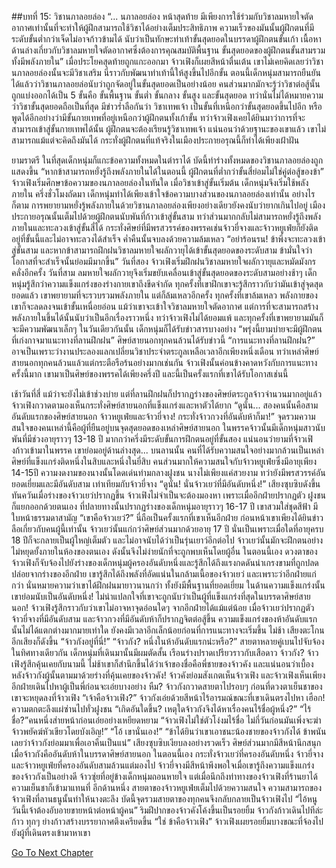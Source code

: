 ##บทที่ 15: วิชานภาลอยล่อง
“... นภาลอยล่อง หน้าสุดท้าย มีเพียงการใช้ร่วมกับวิชาลมหายใจตัดอากาศเท่านั้นที่จะทำให้ผู้ฝึกสามารถใช้วิชาได้อย่างเต็มประสิทธิภาพ ความเร็วของมันนั้นผู้ฝึกตนที่มีระดับขั้นต่ำกว่าเจ็ดไม่อาจก้าวข้ามได้ นับว่าเป็นทักษะท่าเท้าขั้นสุดยอดในบรรดาผู้ฝึกตนขั้นเก้า เนื้อหาด้านล่างเกี่ยวกับวิชาลมหายใจตัดอากาศซึ่งต้องการคุณสมบัติพื้นฐาน ขั้นสุดยอดของผู้ฝึกตนขั้นสามรวมทั้งมีพลังภายใน”
เมื่อประโยคสุดท้ายถูกแกะออกมา จ้าวเฟิงก็เผยสีหน้าตื่นเต้น เขาไม่เคยคิดเลยว่าวิชานภาลอยล่องนั้นจะมีวิชาเสริม นี่ราวกับพัฒนาท่าเท้านี้ให้สูงขึ้นไปอีกขั้น
ตอนนี้เด็กหนุ่มสามารถยืนยันได้แล้วว่าวิชานภาลอยล่อนับว่าถูกจัดอยู่ในขั้นสุดยอดเป็นอย่างน้อย คนส่วนมากมักจะรู้ว่าวิชาต่อสู้นั้นถูกแบ่งออกได้เป็น 5 ขั้นคือ ขั้นพื้นฐาน ขั้นต่ำ ขั้นกลาง ขั้นสูง และขั้นสุดยอด ทว่านั่นไม่ได้หมายความว่าวิชาขั้นสุดยอดถือเป็นที่สุด มีข่าวร่ำลือกันว่า วิชาเทพเจ้า เป็นขั้นที่เหนือกว่าขั้นสุดยอดขึ้นไปอีก หรือพูดได้อีกอย่างว่ามีขั้นกายเทพที่อยู่เหนือกว่าผู้ฝึกตนทั้งเก้าขั้น
ทว่าจ้าวเฟิงเคยได้ยินมาว่าการที่จะสามารถเข้าสู่ขั้นกายเทพได้นั้น ผู้ฝึกตนจะต้องเรียนรู้วิชาเทพเจ้า แน่นอนว่าด้วยฐานะของเขาแล้ว เขาไม่สามารถแม้แต่จะคิดถึงมันได้ กระทั่งผู้ฝึกตนที่แท้จริงในเมืองประกายอรุณนี้ก็ทำได้เพียงเฝ้าฝัน

ยามราตรี
ในที่สุดเด็กหนุ่มก็แกะข้อความทั้งหมดในตำราได้ บัดนี้ท่าร่างทั้งหมดของวิชานภาลอยล่องถูกแสดงขึ้น
“หากข้าสามารถหยั่งรู้ถึงพลังภายในได้ในตอนนี้ ผู้ฝึกตนที่ต่ำกว่าขั้นสี่ย่อมไม่ใช่คู่ต่อสู้ของข้า”
จ้าวเฟิงเริ่มศึกษาข้อความของนภาลอยล่องในทันใด เมื่อวิชาเข้าสู่ขั้นเริ่มต้น เด็กหนุ่มจึงเริ่มใช้พลังภายใน
ครึ่งชั่วโมงถัดมา เด็กหนุ่มทำได้เพียงเข้าใจข้อความบางส่วนของนภาลอยล่องเท่านั้น
อย่างไรก็ตาม การพยายามหยั่งรู้พลังภายในด้วยวิชานภาลอยล่องเพียงอย่างเดียวยังคงนับว่ายากเกินไปอยู่
เมืองประกายอรุณนั้นเต็มไปด้วยผู้ฝึกตนนับพันที่ก้าวเข้าสู่ขั้นสาม ทว่าส่วนมากกลับไม่สามารถหยั่งรู้ถึงพลังภายในและทะลวงเข้าสู่ขั้นสี่ได้
กระทั่งศิษย์ที่มีพรสวรรค์ของพรรคเช่นจ้าวยี่จางและจ้าวหยูเฟ่ยก็ยังติดอยู่ที่ขั้นนี้และไม่อาจทะลวงได้สำเร็จ
ค่ำคืนนั้นจบลงด้วยความล้มเหลว
“อย่าร้อนรน! ข้าพึ่งจะทะลวงเข้าสู่ขั้นสาม และหากข้าสามารถฝึกฝนวิชาลมหายใจผลักวายุได้เข้าขั้นสุดยอดของระดับสาม ข้ามั่นใจว่าโอกาสที่จะสำเร็จนั้นย่อมมีมากขึ้น”
วันที่สอง จ้าวเฟิงเริ่มฝึกฝนวิชาลมหายใจผลักวายุและหมัดมังกรคลั่งอีกครั้ง วันที่สาม ลมหายใจผลักวายุจึงเริ่มขยับเคลื่อนเข้าสู่ขั้นสุดยอดของระดับสามอย่างช้าๆ เด็กหนุ่มรู้สึกว่าความแข็งแกร่งของร่างกายเขาถึงขีดจำกัด ทุกครั้งที่เขาฝึกเขาจะรู้สึกราวกับว่ามันเข้าสู่จุดสุดยอดแล้ว
เขาพยายามที่จะรวบรวมพลังภายใน แต่ก็ล้มเหลวอีกครั้ง ทุกครั้งที่เขาล้มเหลว พลังกายของเขาก็จะลดลงจนเข้าขั้นเหนื่อยอ่อน
แม้ว่าเขาจะเข้าใจวิชาลมหายใจตัดอากาศ แต่การที่จะสามารถสร้างพลังภายในขึ้นได้นั้นนับว่าเป็นอีกเรื่องราวหนึ่ง
ทว่าจ้าวเฟิงไม่ได้ยอมแพ้ และทุกครั้งที่เขาพยายามมันก็จะมีความพัฒนาเล็กๆ
ในวันเดียวกันนั้น เด็กหนุ่มก็ได้รับข่าวสารบางอย่าง
“พรุ่งนี้ยามบ่ายจะมีผู้ฝึกตนที่เก่งกาจมาแนะทางที่ลานฝึกฝน”
ศิษย์สายนอกทุกคนล้วนได้รับข่าวนี้
“การแนะทางที่ลานฝึกฝน?”
อาจเป็นเพราะว่างานประลองแลกเปลี่ยนวิชาประจำตระกูลเหลือเวลาอีกเพียงหนึ่งเดือน ทว่าเหล่าศิษย์สายนอกทุกคนล้วนแล้วแต่กระตือรือร้นอย่างมากเช่นกัน
จ้าวเฟิงนั้นค่อนข้างคาดหวังกับการแนะทางครั้งนี้มาก เขามาเป็นศิษย์ของพรรคได้เพียงครึ่งปี และนี้เป็นครั้งแรกที่เขาได้รับโอกาสเช่นนี้

เช้าวันที่สี่
แม้ว่าจะยังไม่เข้าช่วงบ่าย แต่ที่ลานฝึกฝนก็ปรากฏร่างของศิษย์ตระกูลจ้าวจำนวนมากอยู่แล้ว จ้าวเฟิงกวาดตามองเห็นกระทั่งศิษย์สายนอกที่แข็งแกร่งและหาตัวได้ยาก
“ดูนั่น... สองคนนั้นคือสามอันดับแรกของศิษย์สายนอก จ้าวหยูเฟ่ยและจ้าวยี่จาง! กระทั่งจ้าวกวงที่อันดับห้าก็มา!”
จุดรวมความสนใจของคนเหล่านี้คือผู้ที่ยืนอยู่บนจุดสุดยอดของเหล่าศิษย์สายนอก
ในพรรคจ้าวนั้นมีเด็กหนุ่มสาวนับพันที่มีช่วงอายุราวๆ 13-18 ปี มากกว่าครึ่งมีระดับขั้นการฝึกตนอยู่ที่ขั้นสอง แน่นอนว่ายามที่จ้าวเฟิงก้าวเข้ามาในพรรค เขาย่อมอยู่ด้านล่างสุด...
บนลานนั้น คนที่ได้รับความสนใจอย่างมากล้วนเป็นเหล่าศิษย์ที่แข็งแกร่งติดหนึ่งในสิบและหนึ่งในยี่สิบ
คนส่วนมากให้ความสนใจกับจ้าวหยูเฟ่ยซึ่งมีอายุเพียง 14-15ปี ความงดงามของนางนั้นโดดเด่นท่ามกลางฝูงชน นางไม่เพียงแค่สวยงาม ทว่ายังมีพรสวรรค์อันยอดเยี่ยมและมีอันดับสาม เท่าเทียมกับจ้าวยี่จาง
“ดูนั่น! นั่นจ้าวเยว่ที่มีอันดับหนึ่ง!”
เสียงซุบซิบดังขึ้นทันควันเมื่อร่างของจ้าวเยว่ปรากฏขึ้น
จ้าวเฟิงไม่จำเป็นจะต้องมองหา เพราะเมื่ออีกฝ่ายปรากฏตัว ฝูงชนก็แยกออกด้วยตนเอง ที่ปลายทางนั้นปรากฏร่างของเด็กหนุ่มอายุราวๆ 16-17 ปี เขาสวมใส่ชุดสีฟ้า มีใบหน้าธรรมดาสามัญ
“เขาคือจ้าวเยว่?” นี่ถือเป็นครั้งแรกที่เขาเห็นอีกฝ่าย ก่อนหน้าเขาเพียงได้ยินข่าวลือเกี่ยวกับคนผู้นี้เท่านั้น
จ้าวเยว่นั้นแก่กว่าศิษย์ส่วนมากด้วยอายุ 17 ปี นั่นเป็นเพราะเมื่อใดที่อายุครบ 18 ปีก็จะกลายเป็นผู้ใหญ่เต็มตัว และไม่อาจนับได้ว่าเป็นรุ่นเยาว์อีกต่อไป
จ้าวเยว่นั้นมักจะฝึกตนอย่างไม่หยุดยั้งภายในห้องของตนเอง ดังนั้นจึงไม่ง่ายนักที่จะถูกพบเห็นโดยผู้อื่น
ในตอนนี้เอง ดวงตาของจ้าวเฟิงก็จับจ้องไปยังร่างของเด็กหนุ่มผู้ครองอันดับหนึ่งและรู้สึกได้ถึงแรงกดดันน่าเกรงขามที่ถูกปลดปล่อยจากร่างของอีกฝ่าย
เขารู้สึกได้ถึงพลังที่อัดแน่นในกล้ามเนื้อของจ้าวเยว่ และเพราะว่าอีกฝ่ายแก่กว่า นั่นหมายความว่าเขาได้ฝึกฝนมายาวนานกว่า ทั้งยังมีพื้นฐานที่ยอดเยี่ยม ในด้านความแข็งแกร่งนั้นเขาย่อมนับเป็นอันดับหนี่ง!
ไม่น่าแปลกใจที่เขาจะถูกนับว่าเป็นผู้ที่แข็งแกร่งที่สุดในบรรดาศิษย์สายนอก!
จ้าวเฟิงรู้สึกราวกับว่าเขาไม่อาจหาจุดอ่อนใดๆ จากอีกฝ่ายได้แม้แต่น้อย เมื่อจ้าวเยว่ปรากฏตัว จ้าวยี่จางที่มีอันดับสาม และจ้าวกวงที่มีอันดับห้าก็ปรากฏจิตต่อสู้ขึ้น
ความแข็งแกร่งของห้าอันดับแรกนั้นไม่ได้แตกต่างมากมายเท่าใด
ยังคงมีเวลาอีกเล็กน้อยก่อนที่การแนะทางจะเริ่มขึ้น
ไม่ช้า เสียงตะโกนอีกเสียงก็ดังขึ้น
“จ้าวกังอยู่ที่นี่!”
“จ้าวกัง? หนึ่งในห้าอันดับแรกน่ะหรือ?” สายตาหลายคู่เบนไปจับจ้องในทิศทางเดียวกัน
เด็กหนุ่มที่เดินมานั้นมีผมตัดสั้น เรือนร่างปราดเปรียวราวกับเสือดาว
จ้าวกัง?
จ้าวเฟิงรู้สึกคุ้นเคยกับนามนี้ ไม่ช้าเขาก็สำนึกขึ้นได้ว่าเจ้าของชื่อคือพี่ชายของจ้าวคัง และแน่นอนว่าเบื้องหลังจ้าวกังผู้นั้นตามมาด้วยร่างที่คุ้นเคยของจ้าวคัง!
จ้าวคังย่อมสังเกตเห็นจ้าวเฟิง และจ้าวเฟิงเห็นเพียงอีกฝ่ายเดินไปหาผู้เป็นพี่ก่อนจะเอ่ยบางอย่าง
หืม?
จ้าวกังกวาดสายตาไปรอบๆ ก่อนที่ดวงตาเย็นชาของเขาจะหยุดลงที่จ้าวเฟิง
“เจ้าคือจ้าวเฟิง?” จ้าวกังเอ่ยด้วยสีหน้าไร้อารมณ์ขณะที่เขาเดินตรงไปหา
เฮือก!
ความตกตะลึงแผ่ซ่านไปทั่วฝูงชน
“เกิดอันใดขึ้น? เหตุใดจ้าวกังจึงได้หาเรื่องคนไร้ชื่อผู้หนึ่ง?”
“ไร้ชื่อ?”คนหนึ่งส่ายหน้าก่อนเอ่ยอย่างเหยียดหยาม
“จ้าวเฟิงไม่ใช่ตัวโง่งมไร้ชื่อ ไม่กี่วันก่อนมันเพิ่งจะฆ่าจ้าวพยัคฆ์หัวเขียวโดยบังเอิญ!”
“โอ้ เขานั่นเอง!”
“ข้าได้ยินว่าเขาเอาชนะน้องชายของจ้าวกังได้ ข้าพนันเลยว่าจ้าวกังย่อมมาเพื่อเอาคืนเป็นแน่”
เสียงซุบซิบเงียบลงอย่างรวดเร็ว ศิษย์ส่วนมากมีสีหน้านึกสนุกเมื่อจ้าวกังคืออันดับห้าในบรรดาศิษย์สายนอก
ในตอนนี้เอง กระทั่งจ้าวเยว่ที่ครองอันดับหนึ่ง จ้าวยี่จางและจ้าวหยูเฟ่ยที่ครองอันดับสามล้วนแต่มองไป
จ้าวยี่จางมีสีหน้าพึงพอใจเมื่อเขารู้ถึงความแข็งแกร่งของจ้าวกังเป็นอย่างดี จ้าวซุ่ยที่อยู่ข้างเด็กหนุ่มถอนหายใจ แต่เมื่อนึกถึงท่าทางของจ้าวเฟิงที่ร้านยาได้ ความเย็นชาก็เข้ามาแทนที่
อีกด้านหนึ่ง สายตาของจ้าวหยูเฟ่ยเต็มไปด้วยความสนใจ ความสามารถของจ้าวเฟิงที่ลานธนูนั้นทำให้นางตะลึง บัดนี้จุดรวมสายตาของทุกคนจึงกลับกลายเป็นจ้าวเฟิงไป
“ไอ้หนู วันนี้เจ้าต้องอับอายขายหน้าต่อหน้าผู้คน” ริมฝีปากของจ้าวคังโค้งขึ้นเป็นรอยยิ้ม จ้าวกังก้าวเดินไปทีล่ะก้าว ทุกๆ ย่างก้าวสร้างบรรยากาศตึงเครียดขึ้น
“ใช่ ข้าคือจ้าวเฟิง” จ้าวเฟิงเผยรอยยิ้มบางขณะที่จ้องไปยังผู้ที่เดินตรงเข้ามาหาเขา



[Go To Next Chapter]( ./16.md)